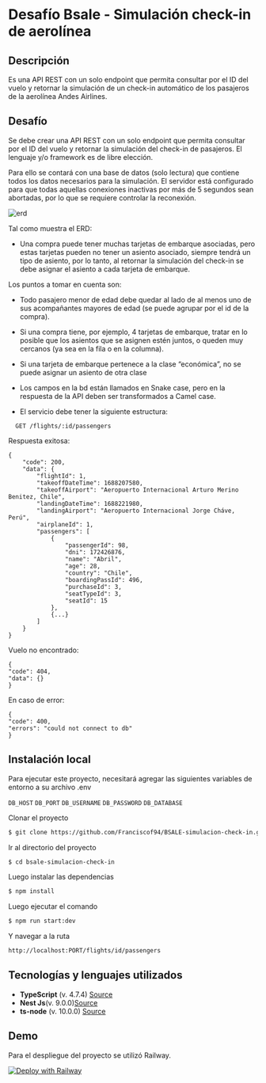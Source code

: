 # Desafío Bsale - Simulación check-in de aerolínea


## Descripción

Es una API REST con un solo endpoint que permita consultar por el ID del vuelo y retornar la simulación de un check-in automático de los pasajeros de la aerolínea Andes Airlines.

## Desafío

Se debe crear una API REST con un solo endpoint que permita consultar por el ID del vuelo y retornar la simulación del check-in de pasajeros. El lenguaje y/o framework es de libre elección.

Para ello se contará con una base de datos (solo lectura) que contiene todos los datos necesarios para la simulación. El servidor está configurado para que todas aquellas conexiones inactivas por más de 5 segundos sean abortadas, por lo que se requiere controlar la reconexión.

![erd](https://user-images.githubusercontent.com/61089189/228735639-08f7e264-8b2b-4c24-962d-c719dc37626f.png)

Tal como muestra el ERD:

* Una compra puede tener muchas tarjetas de embarque asociadas, pero estas tarjetas pueden no tener un asiento asociado, siempre tendrá un tipo de asiento, por lo tanto, al retornar la simulación del check-in se debe asignar el asiento a cada tarjeta de embarque.

Los puntos a tomar en cuenta son:

* Todo pasajero menor de edad debe quedar al lado de al menos uno de sus acompañantes mayores de edad (se puede agrupar por el id de la compra).

* Si una compra tiene, por ejemplo, 4 tarjetas de embarque, tratar en lo posible que los asientos que se asignen estén juntos, o queden muy cercanos (ya sea en la fila o en la columna).

* Si una tarjeta de embarque pertenece a la clase “económica”, no se puede asignar un asiento de otra clase

* Los campos en la bd están llamados en Snake case, pero en la respuesta de la API deben ser transformados a Camel case.

* El servicio debe tener la siguiente estructura:

```
  GET /flights/:id/passengers
```

Respuesta exitosa:

```
{
    "code": 200,
    "data": {
        "flightId": 1,
        "takeoffDateTime": 1688207580,
        "takeoffAirport": "Aeropuerto Internacional Arturo Merino Benitez, Chile",
        "landingDateTime": 1688221980,
        "landingAirport": "Aeropuerto Internacional Jorge Cháve, Perú",
        "airplaneId": 1,
        "passengers": [
            {
                "passengerId": 98,
                "dni": 172426876,
                "name": "Abril",
                "age": 28,
                "country": "Chile",
                "boardingPassId": 496,
                "purchaseId": 3,
                "seatTypeId": 3,
                "seatId": 15
            },
            {...}
        ]
    }
}
```

Vuelo no encontrado:

```
{
"code": 404,
"data": {}
}
```

En caso de error:

```
{
"code": 400,
"errors": "could not connect to db"
}

```

## Instalación local

Para ejecutar este proyecto, necesitará agregar las siguientes variables de entorno a su archivo .env

`DB_HOST`
`DB_PORT`
`DB_USERNAME`
`DB_PASSWORD`
`DB_DATABASE`

Clonar el proyecto

```bash
$ git clone https://github.com/Franciscof94/BSALE-simulacion-check-in.git
```

Ir al directorio del proyecto

```bash
$ cd bsale-simulacion-check-in
```

Luego instalar las dependencias

```bash
$ npm install
```

Luego ejecutar el comando

```bash
$ npm run start:dev
```

Y navegar a la ruta

```sh
http://localhost:PORT/flights/id/passengers
```

## Tecnologías y lenguajes utilizados

* **TypeScript** (v. 4.7.4) [Source](https://www.typescriptlang.org/docs/handbook/typescript-in-5-minutes.html)
* **Nest Js**(v. 9.0.0)[Source](https://nestjs.com)
* **ts-node**  (v. 10.0.0) [Source](https://www.npmjs.com/package/ts-node)


## Demo
Para el despliegue del proyecto se utilizó Railway.

[![Deploy with Railway](https://railway.app/)](https://bsale-simulacion-check-in-production.up.railway.app/flights/1/passengers)

